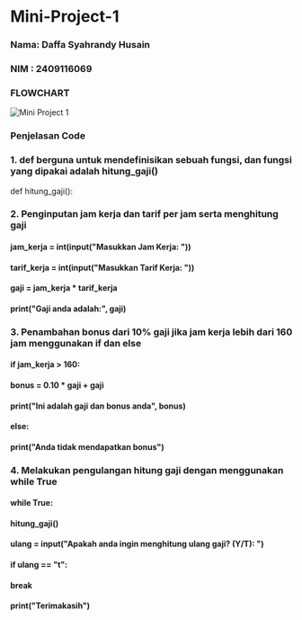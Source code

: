 # Mini-Project-1
### Nama: Daffa Syahrandy Husain
### NIM : 2409116069

### FLOWCHART
![Mini Project 1](https://github.com/user-attachments/assets/2c550463-60fa-42f4-aa5c-a1c8f1102952)



### Penjelasan Code 
### 1. def berguna untuk mendefinisikan sebuah fungsi, dan fungsi yang dipakai adalah hitung_gaji()
def hitung_gaji():

### 2. Penginputan jam kerja dan tarif per jam serta menghitung gaji
#### jam_kerja = int(input("Masukkan Jam Kerja: "))
#### tarif_kerja = int(input("Masukkan Tarif Kerja: "))
#### gaji = jam_kerja * tarif_kerja
#### print("Gaji anda adalah:", gaji)

### 3. Penambahan bonus dari 10% gaji jika jam kerja lebih dari 160 jam menggunakan if dan else
#### if jam_kerja > 160:
#### bonus = 0.10 * gaji + gaji
#### print("Ini adalah gaji dan bonus anda", bonus)
#### else:
#### print("Anda tidak mendapatkan bonus")

### 4. Melakukan pengulangan hitung gaji dengan menggunakan while True
#### while True:
#### hitung_gaji()
#### ulang = input("Apakah anda ingin menghitung ulang gaji? (Y/T): ")
#### if ulang == "t":
#### break
#### print("Terimakasih")
